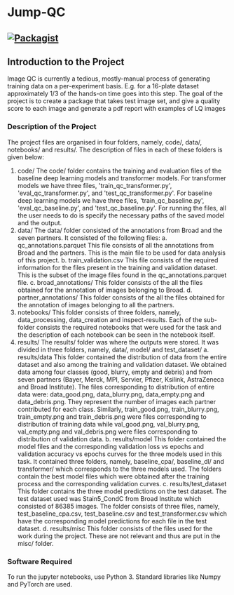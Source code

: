 # Jump-QC

[![Packagist](https://img.shields.io/packagist/l/doctrine/orm.svg)](LICENSE.md)
---


## Introduction to the Project 
Image QC is currently a tedious, mostly-manual process of generating training data on a per-experiment basis. E.g. for a 16-plate dataset approximately 1/3 of the hands-on time goes into this step. The goal of the project is to create a package that takes test image set, and give a quality score to each image and generate a pdf report with examples of LQ images


### Description of the Project
The project files are organised in four folders, namely, code/, data/, notebooks/ and results/. The description of files in each of these folders is given below:
1. code/
The code/ folder contains the training and evaluation files of the baseline deep learning models and transformer models. For transformer models we have three files, 'train_qc_transformer.py', 'eval_qc_transformer.py', and 'test_qc_transformer.py'. For baseline deep learning models we have three files, 'train_qc_baseline.py', 'eval_qc_baseline.py', and 'test_qc_baseline.py'. For running the files, all the user needs to do is specify the necessary paths of the saved model and the output.
2. data/
The data/ folder consisted of the annotations from Broad and the seven partners. It consisted of the following files:
   a. qc_annotations.parquet
	This file consists of all the annotations from Broad and the partners. This is the main file to be used for data analysis of this project.
   b. train_validation.csv
	This file consists of the required information for the files present in the training and validation dataset. This is the subset of the image files found in the qc_annotations.parquet file.
   c. broad_annotations/
	This folder consists of the all the files obtained for the annotation of images belonging to Broad.
   d. partner_annotations/
	This folder consists of the all the files obtained for the annotation of images belonging to all the partners.
3. notebooks/
	This folder consists of three folders, namely, data_processing, data_creation and inspect-results. Each of the sub-folder consists the required notebooks that were used for the task and the description of each notebook can be seen in the notebook itself.
4. results/
The results/ folder was where the outputs were stored. It was divided in three folders, namely, data/, model/ and test_dataset/
   a. results/data
       This folder contained the distribution of data from the entire dataset and also among the training and validation dataset. We obtained data among four classes (good, blurry, empty and debris) and from seven partners (Bayer, Merck, MPI, Servier, Pfizer, Ksilink, AstraZeneca and Broad Institute). The files corresponding to distribution of entire data were: data_good.png, data_blurry.png, data_empty.png and data_debris.png. They represent the number of images each partner contributed for each class. Similarly, train_good.png, train_blurry.png, train_empty.png and train_debris.png were files corresponding to distribution of training data while val_good.png, val_blurry.png, val_empty.png and val_debris.png were files corresponding to distribution of validation data.
    b. results/model
       This folder contained the model files and the corresponding validation loss vs epochs and validation accuracy vs epochs curves for the three models used in this task. It contained three folders, namely, baseline_cpa/, baseline_dl/ and transformer/ which corresponds to the three models used. The folders contain the best model files which were obtained after the training process and the corresponding validation curves.
    c. results/test_dataset
       This folder contains the three model predictions on the test dataset. The test dataset used was Stain5_CondC from Broad Institute which consisted of 86385 images. The folder consists of three files, namely, test_baseline_cpa.csv, test_baseline.csv and test_transformer.csv which have the corresponding model predictions for each file in the test dataset.
    d. results/misc
       This folder consists of the files used for the work during the project. These are not relevant and thus are put in the misc/ folder.


### Software Required
To run the jupyter notebooks, use Python 3. Standard libraries like Numpy and PyTorch are used.
